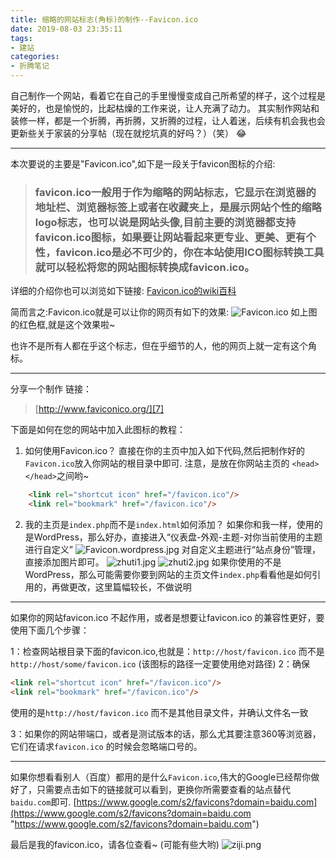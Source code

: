 ```yaml
---
title: 缩略的网站标志(角标)的制作--Favicon.ico
date: 2019-08-03 23:35:11
tags:
- 建站
categories: 
- 折腾笔记
---
```

自己制作一个网站，看着它在自己的手里慢慢变成自己所希望的样子，这个过程是美好的，也是愉悦的，比起枯燥的工作来说，让人充满了动力。
其实制作网站和装修一样，都是一个折腾，再折腾，又折腾的过程，让人着迷，后续有机会我也会更新些关于家装的分享帖（现在就挖坑真的好吗？）（笑） :joy: 

<!--more-->

------------
本次要说的主要是"Favicon.ico",如下是一段关于favicon图标的介绍:

> ### favicon.ico一般用于作为缩略的网站标志，它显示在浏览器的地址栏、浏览器标签上或者在收藏夹上，是展示网站个性的缩略logo标志，也可以说是网站头像,目前主要的浏览器都支持favicon.ico图标，如果要让网站看起来更专业、更美、更有个性，favicon.ico是必不可少的，你在本站使用ICO图标转换工具就可以轻松将您的网站图标转换成favicon.ico。

 详细的介绍你也可以浏览如下链接:
[Favicon.ico的wiki百科][1]

简而言之:Favicon.ico就是可以让你的网页有如下的效果:
![Favicon.ico][2]
如上图的红色框,就是这个效果啦~

也许不是所有人都在乎这个标志，但在乎细节的人，他的网页上就一定有这个角标。

------------
分享一个制作  链接：
 >   [http://www.faviconico.org/][7]
 
下面是如何在您的网站中加入此图标的教程：

1. 如何使用Favicon.ico？
直接在你的主页中加入如下代码,然后把制作好的`Favicon.ico`放入你网站的根目录中即可.
注意，是放在你网站主页的 `<head> </head>`之间哟~
```html
	<link rel="shortcut icon" href="/favicon.ico"/>
	<link rel="bookmark" href="/favicon.ico"/>
```

2. 我的主页是`index.php`而不是`index.html`如何添加？
如果你和我一样，使用的是WordPress，那么好办，直接进入“仪表盘-外观-主题-对你当前使用的主题进行自定义”
![Favicon.wordpress.jpg][3]
对自定义主题进行“站点身份”管理，直接添加图片即可。
![zhuti1.jpg][4]  ![zhuti2.jpg][5]
如果你使用的不是WordPress，那么可能需要你要到网站的主页文件`index.php`看看他是如何引用的，再做更改，这里篇幅较长，不做说明


------------


如果你的网站favicon.ico 不起作用，或者是想要让favicon.ico 的兼容性更好，要使用下面几个步骤：

1：检查网站根目录下面的favicon.ico,也就是：`http://host/favicon.ico` 而不是`http://host/some/favicon.ico`
(该图标的路径一定要使用绝对路径)
2：确保
```html
<link rel="shortcut icon" href="/favicon.ico"/>
<link rel="bookmark" href="/favicon.ico"/>
```
使用的是`http://host/favicon.ico` 而不是其他目录文件，并确认文件名一致

3：如果你的网站带端口，或者是测试版本的话，那么尤其要注意360等浏览器，它们在请求`favicon.ico` 的时候会忽略端口号的。

------------

如果你想看看别人（百度）都用的是什么`Favicon.ico`,伟大的Google已经帮你做好了，只需要点击如下的链接就可以看到，更换你所需要查看的站点替代`baidu.com`即可.
[https://www.google.com/s2/favicons?domain=baidu.com](https://www.google.com/s2/favicons?domain=baidu.com "https://www.google.com/s2/favicons?domain=baidu.com")

最后是我的favicon.ico，请各位查看~
(可能有些大哟)
![ziji.png][6]


[1]:https://zh.wikipedia.org/wiki/Favicon
[2]:https://i.loli.net/2019/07/16/5d2d8b8a4363b44299.jpg
[3]:https://i.loli.net/2019/07/16/5d2d8f33ba1e014081.jpg
[4]:https://i.loli.net/2019/07/16/5d2d8f96a33a718243.jpg
[5]:https://i.loli.net/2019/07/16/5d2d9013725cd58141.jpg
[6]:https://i.loli.net/2019/07/16/5d2da6af32b4e56335.png
[7]:http://www.faviconico.org/